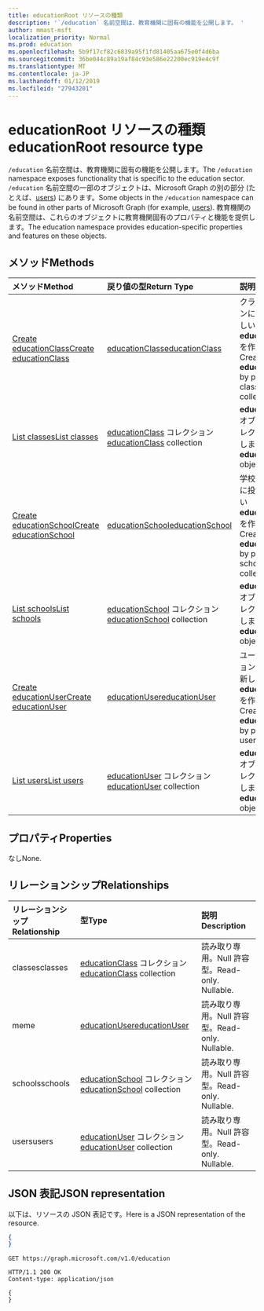 ```yaml
---
title: educationRoot リソースの種類
description: '`/education` 名前空間は、教育機関に固有の機能を公開します。 '
author: mmast-msft
localization_priority: Normal
ms.prod: education
ms.openlocfilehash: 5b9f17cf82c6839a95f1fd81405aa675e0f4d6ba
ms.sourcegitcommit: 36be044c89a19af84c93e586e22200ec919e4c9f
ms.translationtype: MT
ms.contentlocale: ja-JP
ms.lasthandoff: 01/12/2019
ms.locfileid: "27943201"
---
```

# <a name="educationroot-resource-type"></a><span data-ttu-id="23c59-103">educationRoot リソースの種類</span><span class="sxs-lookup"><span data-stu-id="23c59-103">educationRoot resource type</span></span>

<span data-ttu-id="23c59-104">`/education` 名前空間は、教育機関に固有の機能を公開します。</span><span class="sxs-lookup"><span data-stu-id="23c59-104">The `/education` namespace exposes functionality that is specific to the education sector.</span></span> <span data-ttu-id="23c59-105">`/education` 名前空間の一部のオブジェクトは、Microsoft Graph の別の部分 (たとえば、[users](user.md)) にあります。</span><span class="sxs-lookup"><span data-stu-id="23c59-105">Some objects in the `/education` namespace can be found in other parts of Microsoft Graph (for example, [users](user.md)).</span></span> <span data-ttu-id="23c59-106">教育機関の名前空間は、これらのオブジェクトに教育機関固有のプロパティと機能を提供します。</span><span class="sxs-lookup"><span data-stu-id="23c59-106">The education namespace provides education-specific properties and features on these objects.</span></span>

## <a name="methods"></a><span data-ttu-id="23c59-107">メソッド</span><span class="sxs-lookup"><span data-stu-id="23c59-107">Methods</span></span>

| <span data-ttu-id="23c59-108">メソッド</span><span class="sxs-lookup"><span data-stu-id="23c59-108">Method</span></span>           | <span data-ttu-id="23c59-109">戻り値の型</span><span class="sxs-lookup"><span data-stu-id="23c59-109">Return Type</span></span>    |<span data-ttu-id="23c59-110">説明</span><span class="sxs-lookup"><span data-stu-id="23c59-110">Description</span></span>|
|:---------------|:--------|:----------|
|[<span data-ttu-id="23c59-111">Create educationClass</span><span class="sxs-lookup"><span data-stu-id="23c59-111">Create educationClass</span></span>](../api/educationroot-post-classes.md) |[<span data-ttu-id="23c59-112">educationClass</span><span class="sxs-lookup"><span data-stu-id="23c59-112">educationClass</span></span>](educationclass.md)| <span data-ttu-id="23c59-113">クラス コレクションに投稿して、新しい **educationClass** を作成します。</span><span class="sxs-lookup"><span data-stu-id="23c59-113">Create a new **educationClass** by posting to the classes collection.</span></span>|
|[<span data-ttu-id="23c59-114">List classes</span><span class="sxs-lookup"><span data-stu-id="23c59-114">List classes</span></span>](../api/educationroot-list-classes.md) |<span data-ttu-id="23c59-115">[educationClass](educationclass.md) コレクション</span><span class="sxs-lookup"><span data-stu-id="23c59-115">[educationClass](educationclass.md) collection</span></span>| <span data-ttu-id="23c59-116">**educationClass** オブジェクト コレクションを取得します。</span><span class="sxs-lookup"><span data-stu-id="23c59-116">Get an **educationClass** object collection.</span></span>|
|[<span data-ttu-id="23c59-117">Create educationSchool</span><span class="sxs-lookup"><span data-stu-id="23c59-117">Create educationSchool</span></span>](../api/educationroot-post-schools.md) |[<span data-ttu-id="23c59-118">educationSchool</span><span class="sxs-lookup"><span data-stu-id="23c59-118">educationSchool</span></span>](educationschool.md)| <span data-ttu-id="23c59-119">学校コレクションに投稿して、新しい **educationSchool** を作成します。</span><span class="sxs-lookup"><span data-stu-id="23c59-119">Create a new **educationSchool** by posting to the schools collection.</span></span>|
|[<span data-ttu-id="23c59-120">List schools</span><span class="sxs-lookup"><span data-stu-id="23c59-120">List schools</span></span>](../api/educationroot-list-schools.md) |<span data-ttu-id="23c59-121">[educationSchool](educationschool.md) コレクション</span><span class="sxs-lookup"><span data-stu-id="23c59-121">[educationSchool](educationschool.md) collection</span></span>| <span data-ttu-id="23c59-122">**educationSchool** オブジェクト コレクションを取得します。</span><span class="sxs-lookup"><span data-stu-id="23c59-122">Get an **educationSchool** object collection.</span></span>|
|[<span data-ttu-id="23c59-123">Create educationUser</span><span class="sxs-lookup"><span data-stu-id="23c59-123">Create educationUser</span></span>](../api/educationroot-post-users.md) |[<span data-ttu-id="23c59-124">educationUser</span><span class="sxs-lookup"><span data-stu-id="23c59-124">educationUser</span></span>](educationuser.md)| <span data-ttu-id="23c59-125">ユーザー コレクションに投稿して、新しい **educationUser** を作成します。</span><span class="sxs-lookup"><span data-stu-id="23c59-125">Create a new **educationUser** by posting to the users collection.</span></span>|
|[<span data-ttu-id="23c59-126">List users</span><span class="sxs-lookup"><span data-stu-id="23c59-126">List users</span></span>](../api/educationroot-list-users.md) |<span data-ttu-id="23c59-127">[educationUser](educationuser.md) コレクション</span><span class="sxs-lookup"><span data-stu-id="23c59-127">[educationUser](educationuser.md) collection</span></span>| <span data-ttu-id="23c59-128">**educationUser** オブジェクト コレクションを取得します。</span><span class="sxs-lookup"><span data-stu-id="23c59-128">Get an **educationUser** object collection.</span></span>|

## <a name="properties"></a><span data-ttu-id="23c59-129">プロパティ</span><span class="sxs-lookup"><span data-stu-id="23c59-129">Properties</span></span>
<span data-ttu-id="23c59-130">なし</span><span class="sxs-lookup"><span data-stu-id="23c59-130">None.</span></span>

## <a name="relationships"></a><span data-ttu-id="23c59-131">リレーションシップ</span><span class="sxs-lookup"><span data-stu-id="23c59-131">Relationships</span></span>
| <span data-ttu-id="23c59-132">リレーションシップ</span><span class="sxs-lookup"><span data-stu-id="23c59-132">Relationship</span></span> | <span data-ttu-id="23c59-133">型</span><span class="sxs-lookup"><span data-stu-id="23c59-133">Type</span></span>   |<span data-ttu-id="23c59-134">説明</span><span class="sxs-lookup"><span data-stu-id="23c59-134">Description</span></span>|
|:---------------|:--------|:----------|
|<span data-ttu-id="23c59-135">classes</span><span class="sxs-lookup"><span data-stu-id="23c59-135">classes</span></span>|<span data-ttu-id="23c59-136">[educationClass](educationclass.md) コレクション</span><span class="sxs-lookup"><span data-stu-id="23c59-136">[educationClass](educationclass.md) collection</span></span>| <span data-ttu-id="23c59-p102">読み取り専用。Null 許容型。</span><span class="sxs-lookup"><span data-stu-id="23c59-p102">Read-only. Nullable.</span></span>|
|<span data-ttu-id="23c59-139">me</span><span class="sxs-lookup"><span data-stu-id="23c59-139">me</span></span>|[<span data-ttu-id="23c59-140">educationUser</span><span class="sxs-lookup"><span data-stu-id="23c59-140">educationUser</span></span>](educationuser.md)| <span data-ttu-id="23c59-p103">読み取り専用。Null 許容型。</span><span class="sxs-lookup"><span data-stu-id="23c59-p103">Read-only. Nullable.</span></span>|
|<span data-ttu-id="23c59-143">schools</span><span class="sxs-lookup"><span data-stu-id="23c59-143">schools</span></span>|<span data-ttu-id="23c59-144">[educationSchool](educationschool.md) コレクション</span><span class="sxs-lookup"><span data-stu-id="23c59-144">[educationSchool](educationschool.md) collection</span></span>| <span data-ttu-id="23c59-p104">読み取り専用。Null 許容型。</span><span class="sxs-lookup"><span data-stu-id="23c59-p104">Read-only. Nullable.</span></span>|
|<span data-ttu-id="23c59-147">users</span><span class="sxs-lookup"><span data-stu-id="23c59-147">users</span></span>|<span data-ttu-id="23c59-148">[educationUser](educationuser.md) コレクション</span><span class="sxs-lookup"><span data-stu-id="23c59-148">[educationUser](educationuser.md) collection</span></span>| <span data-ttu-id="23c59-p105">読み取り専用。Null 許容型。</span><span class="sxs-lookup"><span data-stu-id="23c59-p105">Read-only. Nullable.</span></span>|

## <a name="json-representation"></a><span data-ttu-id="23c59-151">JSON 表記</span><span class="sxs-lookup"><span data-stu-id="23c59-151">JSON representation</span></span>
<span data-ttu-id="23c59-152">以下は、リソースの JSON 表記です。</span><span class="sxs-lookup"><span data-stu-id="23c59-152">Here is a JSON representation of the resource.</span></span>

<!--{
  "blockType": "resource",
  "optionalProperties": [],
  "baseType": "microsoft.graph.entity",
  "@odata.type": "microsoft.graph.educationRoot"
}-->

```json
{
}
```

<!-- {
  "blockType": "request",
  "name": "get_education"
}-->
```http
GET https://graph.microsoft.com/v1.0/education
```

<!-- {
  "blockType": "response",
  "truncated": true,
  "@odata.type": "microsoft.graph.educationRoot"
} -->
```http
HTTP/1.1 200 OK
Content-type: application/json

{
}
```

<!-- uuid: 8fcb5dbc-d5aa-4681-8e31-b001d5168d79
2015-10-25 14:57:30 UTC -->
<!-- {
  "type": "#page.annotation",
  "description": "educationRoot resource",
  "keywords": "",
  "section": "documentation",
  "tocPath": ""
}-->
